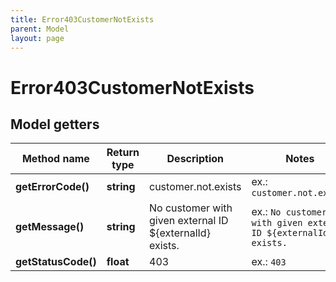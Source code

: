 ```yaml
---
title: Error403CustomerNotExists
parent: Model
layout: page
---
```


# Error403CustomerNotExists

## Model getters

Method name | Return type | Description | Notes
------------ | ------------- | ------------- | -------------
**getErrorCode()** | **string** | customer.not.exists | ex.: `customer.not.exists`
**getMessage()** | **string** | No customer with given external ID ${externalId} exists. | ex.: `No customer with given external ID ${externalId} exists.`
**getStatusCode()** | **float** | 403 | ex.: `403`

